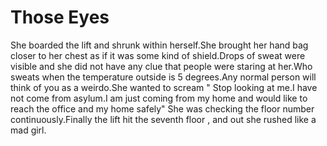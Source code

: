 # Those Eyes

She boarded the lift and shrunk within herself.She brought her hand bag closer to her chest as if it was some kind of shield.Drops of sweat were visible and she did not have any clue that people were staring at her.Who sweats when the temperature outside is 5 degrees.Any normal person will think of you as a weirdo.She wanted to scream " Stop looking at me.I have not come from asylum.I am just coming from my home and would like to reach the office and my home safely"
She was checking the floor number continuously.Finally the lift hit the seventh floor , and out she rushed like a mad girl.
